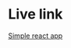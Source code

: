 # Live link
[Simple react app](https://65f5db7c5ee8bcde85de8bf8--warm-madeleine-aeed60.netlify.app/)
